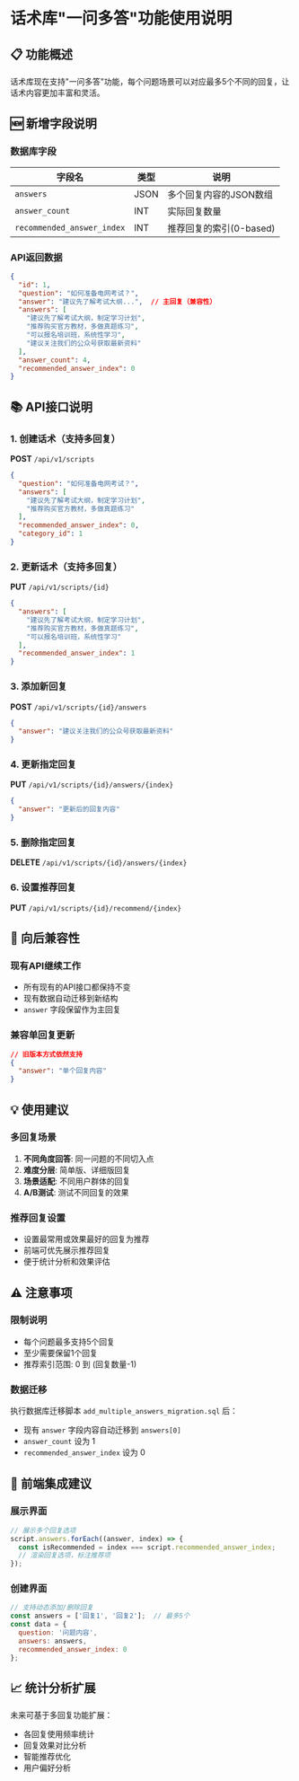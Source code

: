 # 话术库"一问多答"功能使用说明

## 📋 功能概述
话术库现在支持"一问多答"功能，每个问题场景可以对应最多5个不同的回复，让话术内容更加丰富和灵活。

## 🆕 新增字段说明

### 数据库字段
| 字段名 | 类型 | 说明 |
|--------|------|------|
| `answers` | JSON | 多个回复内容的JSON数组 |
| `answer_count` | INT | 实际回复数量 |
| `recommended_answer_index` | INT | 推荐回复的索引(0-based) |

### API返回数据
```json
{
  "id": 1,
  "question": "如何准备电网考试？",
  "answer": "建议先了解考试大纲...",  // 主回复（兼容性）
  "answers": [
    "建议先了解考试大纲，制定学习计划",
    "推荐购买官方教材，多做真题练习", 
    "可以报名培训班，系统性学习",
    "建议关注我们的公众号获取最新资料"
  ],
  "answer_count": 4,
  "recommended_answer_index": 0
}
```

## 📚 API接口说明

### 1. 创建话术（支持多回复）
**POST** `/api/v1/scripts`

```json
{
  "question": "如何准备电网考试？",
  "answers": [
    "建议先了解考试大纲，制定学习计划",
    "推荐购买官方教材，多做真题练习"
  ],
  "recommended_answer_index": 0,
  "category_id": 1
}
```

### 2. 更新话术（支持多回复）
**PUT** `/api/v1/scripts/{id}`

```json
{
  "answers": [
    "建议先了解考试大纲，制定学习计划",
    "推荐购买官方教材，多做真题练习",
    "可以报名培训班，系统性学习"
  ],
  "recommended_answer_index": 1
}
```

### 3. 添加新回复
**POST** `/api/v1/scripts/{id}/answers`

```json
{
  "answer": "建议关注我们的公众号获取最新资料"
}
```

### 4. 更新指定回复
**PUT** `/api/v1/scripts/{id}/answers/{index}`

```json
{
  "answer": "更新后的回复内容"
}
```

### 5. 删除指定回复
**DELETE** `/api/v1/scripts/{id}/answers/{index}`

### 6. 设置推荐回复
**PUT** `/api/v1/scripts/{id}/recommend/{index}`

## 🔄 向后兼容性

### 现有API继续工作
- 所有现有的API接口都保持不变
- 现有数据自动迁移到新结构
- `answer` 字段保留作为主回复

### 兼容单回复更新
```json
// 旧版本方式依然支持
{
  "answer": "单个回复内容"
}
```

## 💡 使用建议

### 多回复场景
1. **不同角度回答**: 同一问题的不同切入点
2. **难度分层**: 简单版、详细版回复
3. **场景适配**: 不同用户群体的回复
4. **A/B测试**: 测试不同回复的效果

### 推荐回复设置
- 设置最常用或效果最好的回复为推荐
- 前端可优先展示推荐回复
- 便于统计分析和效果评估

## ⚠️ 注意事项

### 限制说明
- 每个问题最多支持5个回复
- 至少需要保留1个回复
- 推荐索引范围: 0 到 (回复数量-1)

### 数据迁移
执行数据库迁移脚本 `add_multiple_answers_migration.sql` 后：
- 现有 `answer` 字段内容自动迁移到 `answers[0]`
- `answer_count` 设为 1
- `recommended_answer_index` 设为 0

## 🚀 前端集成建议

### 展示界面
```javascript
// 展示多个回复选项
script.answers.forEach((answer, index) => {
  const isRecommended = index === script.recommended_answer_index;
  // 渲染回复选项，标注推荐项
});
```

### 创建界面
```javascript
// 支持动态添加/删除回复
const answers = ['回复1', '回复2'];  // 最多5个
const data = {
  question: '问题内容',
  answers: answers,
  recommended_answer_index: 0
};
```

## 📈 统计分析扩展
未来可基于多回复功能扩展：
- 各回复使用频率统计
- 回复效果对比分析
- 智能推荐优化
- 用户偏好分析